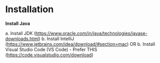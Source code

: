 # Installation

**Install Java**<br>

a. Install JDK (https://www.oracle.com/in/java/technologies/javase-downloads.html)
b. Install IntelliJ (https://www.jetbrains.com/idea/download/#section=mac)
		OR
b. Install Visual Studio Code (VS Code) - Prefer THIS (https://code.visualstudio.com/download)

